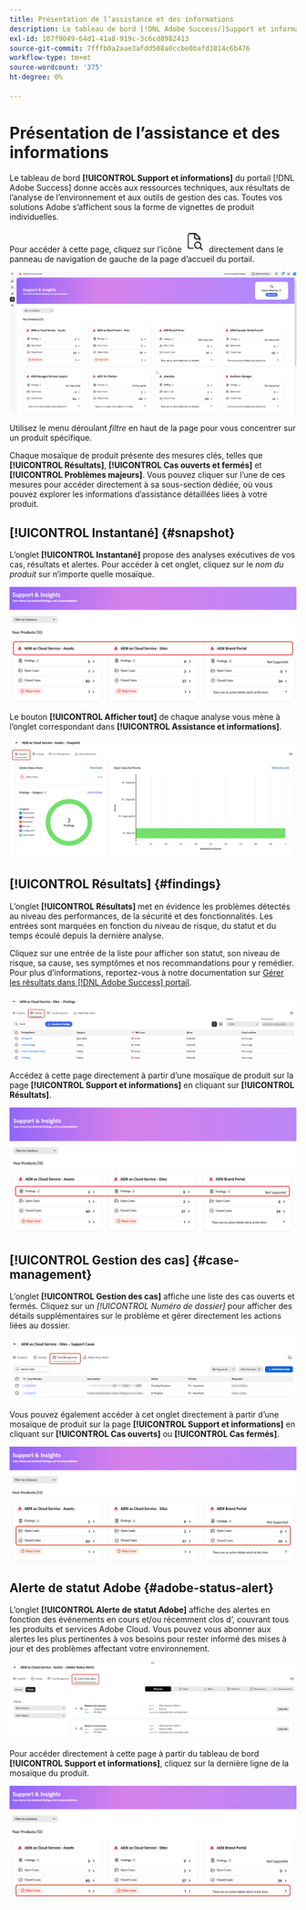 ```yaml
---
title: Présentation de l’assistance et des informations
description: Le tableau de bord [!DNL Adobe Success/]Support et informations[!UICONTROL  du portail /] permet d’accéder aux ressources techniques, aux résultats de l’analyse de l’environnement et aux outils de gestion des cas.
exl-id: 107f9049-64d1-41a8-919c-3c6cd8982413
source-git-commit: 7fffb0a2aae3afdd508a0ccbe0bafd3814c6b476
workflow-type: tm+mt
source-wordcount: '375'
ht-degree: 0%

---
```


# Présentation de l’assistance et des informations

Le tableau de bord **[!UICONTROL Support et informations]** du portail [!DNL Adobe Success] donne accès aux ressources techniques, aux résultats de l’analyse de l’environnement et aux outils de gestion des cas. Toutes vos solutions Adobe s’affichent sous la forme de vignettes de produit individuelles.

Pour accéder à cette page, cliquez sur l’icône ![support-and-insights-icon](/help/adobe-success-portal/assets/support-and-insight-icon.png) directement dans le panneau de navigation de gauche de la page d’accueil du portail.

![page de destination-support-and-insights](/help/adobe-success-portal/assets/support-and-insights-landing-page.png)

Utilisez le menu déroulant *filtre* en haut de la page pour vous concentrer sur un produit spécifique.

Chaque mosaïque de produit présente des mesures clés, telles que **[!UICONTROL Résultats]**, **[!UICONTROL Cas ouverts et fermés]** et **[!UICONTROL Problèmes majeurs]**. Vous pouvez cliquer sur l’une de ces mesures pour accéder directement à sa sous-section dédiée, où vous pouvez explorer les informations d’assistance détaillées liées à votre produit.

## [!UICONTROL Instantané] {#snapshot}

L’onglet **[!UICONTROL Instantané]** propose des analyses exécutives de vos cas, résultats et alertes. Pour accéder à cet onglet, cliquez sur le *nom du produit* sur n’importe quelle mosaïque.

![carte-snapshot-from-support-and-insights](/help/adobe-success-portal/assets/snapshot-from-support-insights-card.png)

Le bouton **[!UICONTROL Afficher tout]** de chaque analyse vous mène à l’onglet correspondant dans **[!UICONTROL Assistance et informations]**.

![snapshot-tab](/help/adobe-success-portal/assets/snapshot-tab-support-and-insights.png)

## [!UICONTROL Résultats] {#findings}

L’onglet **[!UICONTROL Résultats]** met en évidence les problèmes détectés au niveau des performances, de la sécurité et des fonctionnalités. Les entrées sont marquées en fonction du niveau de risque, du statut et du temps écoulé depuis la dernière analyse.

Cliquez sur une entrée de la liste pour afficher son statut, son niveau de risque, sa cause, ses symptômes et nos recommandations pour y remédier. Pour plus d’informations, reportez-vous à notre documentation sur [Gérer les résultats dans  [!DNL Adobe Success]  portail](/help/adobe-success-portal/technical-persona/support-and-insights/manage-findings-adobe-success-portal.md).

![onglets-résultats](/help/adobe-success-portal/assets/findings-tab-support-and-insights.png)

Accédez à cette page directement à partir d’une mosaïque de produit sur la page **[!UICONTROL Support et informations]** en cliquant sur **[!UICONTROL Résultats]**.

![carte-conclusions-du-support-et-des-informations](/help/adobe-success-portal/assets/findings-from-support-and-insights-card.png)

## [!UICONTROL Gestion des cas] {#case-management}

L’onglet **[!UICONTROL Gestion des cas]** affiche une liste des cas ouverts et fermés. Cliquez sur un *[!UICONTROL Numéro de dossier]* pour afficher des détails supplémentaires sur le problème et gérer directement les actions liées au dossier.

![case-management-tab](/help/adobe-success-portal/assets/case-management-tab-support-and-insights.png)

Vous pouvez également accéder à cet onglet directement à partir d’une mosaïque de produit sur la page **[!UICONTROL Support et informations]** en cliquant sur **[!UICONTROL Cas ouverts]** ou **[!UICONTROL Cas fermés]**.

![carte-gestion-des-cas-à-partir-du-support-et-des-informations](/help/adobe-success-portal/assets/case-management-from-support-insights-card.png)

## Alerte de statut Adobe {#adobe-status-alert}

L’onglet **[!UICONTROL Alerte de statut Adobe]** affiche des alertes en fonction des événements en cours et/ou récemment clos d’, couvrant tous les produits et services Adobe Cloud. Vous pouvez vous abonner aux alertes les plus pertinentes à vos besoins pour rester informé des mises à jour et des problèmes affectant votre environnement.

![adobe-status-alert-tab](/help/adobe-success-portal/assets/status-alert-tab-support-and-insights.png)

Pour accéder directement à cette page à partir du tableau de bord **[!UICONTROL Support et informations]**, cliquez sur la dernière ligne de la mosaïque du produit.

![carte-support-et-informations-adobe-status-alert](/help/adobe-success-portal/assets/status-alerts-from-support-insights-card.png)
